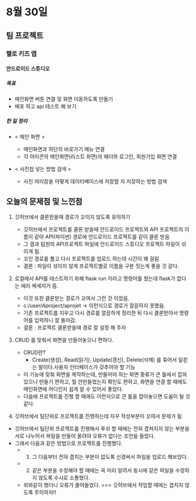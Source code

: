 # 8월 30일

## 팀 프로젝트
### 헬로 키즈 앱

#### 안드로이드 스튜디오

##### 목표
- 메인화면 버튼 연결 및 화면 이동하도록 만들기
- 배포 하고 api 테스트 해 보기  


##### 한 일 정리
- < 메인 화면 >
  - 메인화면과 하단의 바로가기 메뉴 연결
  - 각 아이콘의 메인화면(리스트 화면)의 헤더와 로그인, 회원가입 화면 연결

- < 사진첩 넣는 방법 검색 >
  - 사진 여러장을 어떻게 데이터베이스에 저장할 지 저장하는 방법 검색





## 오늘의 문제점 및 느낀점
1. 깃허브에서 클론받을때 경로가 꼬이지 않도록 유의하기
   - 깃허브에서 프로젝트를 클론 받을때 안드로이드 프로젝트와  API 프로젝트의 이름이 같아 API(파이썬) 경로에 안드로이드 프로젝트를 같이 클론 받음
   - 그 결과 팀원의 API프로젝트 파일에 안드로이드 스튜디오 프로젝트 파일이 섞이게 됨.
   - 꼬인 경로를 풀고 다시 프로젝트를 업로드 하는데 시간이 꽤 걸림
   - 결론 : 파일이 섞이지 않게 프로젝트별로 이름을 구분 짓는게 좋을 것 같다. 

2. 로컬에서 API를 테스트하기 위해 flask run 이라고 명령어를 쳤는데 flask가 없다는 에러 메세지가 뜸.
   - 이것 또한 클론받는 경로가 꼬여서 그런 것 이었음. 
   - c:/user/Aproject/aprojet   -> 이런식으로 경로가 깔끔하지 못했음.
   - 기존 프로젝트를 지우고 다시 경로를 깔끔하게 정리한 뒤 다시 클론받아서 명령어를 입력하니 잘 돌아감.
   - 결론 : 프로젝트 클론받을때 경로 잘 설정 해 주자 

3. CRUD 를 맞춰서 화면을 만들어놓으니 편하다.
   - CRUD란? 
     - Create(생성), Read(읽기), Update(갱신), Delete(삭제) 를 묶어서 일컫는 말이다.사용자 인터페이스가 갖추어야 할 기능
   - 이 기능에 맞춰 화면을 제작하는데, 만들어야 하는 화면 종류가 큰 틀에서 잡혀 있으니 만들기 편하고, 뭘 안만들었는지 확인도 편하고, 화면을 연결 할 때에도 메인화면에 어디인지 쉽게 알 수 있어서 좋았다.
   - 다음에 프로젝트를 진행 할 때에도 이런식으로 큰 틀을 잡아놓으면 도움이 될 것 같다.

4. 깃허브에서 팀단위로 프로젝트를 진행하는데 자꾸 작성부분이 꼬여서 문제가 됨
- 깃허브에서 팀단위 프로젝트를 진행해서 푸쉬 할 때에는 전혀 겹쳐지지 않는 부분을 서로 나누어서 파일을 만들어 올려야 오류가 없다는 조언을 들었다.
- 그래서 다음과 같은 방법으로 프로젝트를 진행했다.
  - 1) 그 다음부터 전혀 겹치는 부분이 없도록 신경써서 파일을 업로드 해보았다.
  - 2) 같은 부분을 수정해야 할 때에는 꼭 미리 알려서 동시에 같은 파일을 수정하지 않도록 수시로 소통했다.
  - 위와같이 했더니 오류가 줄어들었다. ==> 깃허브에서 작업할 때에는 겹치지 않도록 주의하자!!